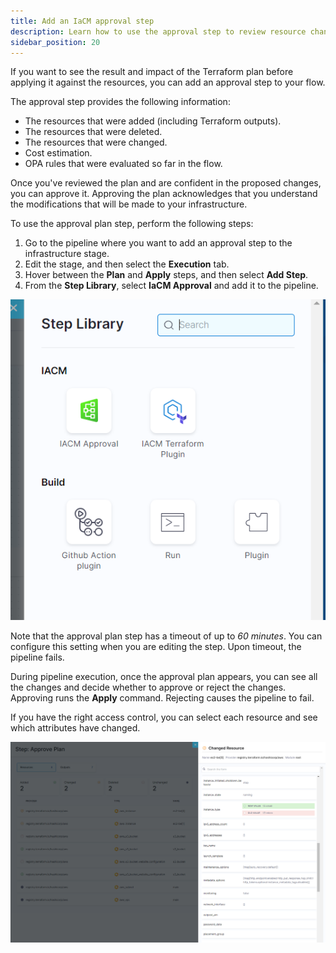 ```yaml
---
title: Add an IaCM approval step
description: Learn how to use the approval step to review resource changes before applying them.
sidebar_position: 20
---
```


If you want to see the result and impact of the Terraform plan before applying it against the resources, you can add an approval step to your flow. 

The approval step provides the following information:

*  The resources that were added (including Terraform outputs).
*  The resources that were deleted.
*  The resources that were changed.
*  Cost estimation.
*  OPA rules that were evaluated so far in the flow.

Once you've reviewed the plan and are confident in the proposed changes, you can approve it. Approving the plan acknowledges that you understand the modifications that will be made to your infrastructure.

To use the approval plan step, perform the following steps:

1. Go to the pipeline where you want to add an approval step to the infrastructure stage.
2. Edit the stage, and then select the **Execution** tab.
3. Hover between the **Plan** and **Apply** steps, and then select **Add Step**.
4. From the **Step Library**, select **IaCM Approval** and add it to the pipeline. 

![Resources](./static/add-approval-step.png)

Note that the approval plan step has a timeout of up to *60 minutes*. You can configure this setting when you are editing the step. Upon timeout, the pipeline fails.

During pipeline execution, once the approval plan appears, you can see all the changes and decide whether to approve or reject the changes. Approving runs the **Apply** command. Rejecting causes the pipeline to fail.

If you have the right access control, you can select each resource and see which attributes have changed. 

![Resources](./static/approval-runtime.png)
